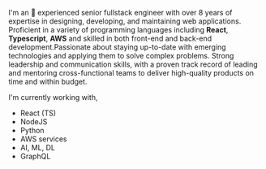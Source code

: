 I'm an 👋 experienced senior fullstack engineer with over 8 years of expertise in designing, developing, and maintaining web applications. Proficient in a variety of programming languages including **React**, **Typescript**, **AWS** and skilled in both front-end and back-end development.Passionate about staying up-to-date with emerging technologies and applying them to solve complex problems. Strong leadership and communication skills, with a proven track record of leading and mentoring cross-functional teams to deliver high-quality products on time and within budget.

I'm currently working with,

-   React (TS)
-   NodeJS
-   Python
-   AWS services
-   AI, ML, DL
-   GraphQL
